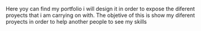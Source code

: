 Here yoy can find my portfolio
i will design it in order to expose the diferent proyects that i am carrying on with.
The objetive of this is show my diferent proyects in order to help another people to see my skills
